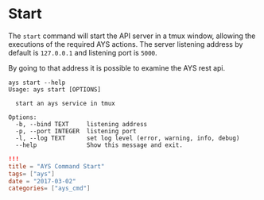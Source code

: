# Start

The `start` command will start the API server in a tmux window, allowing the executions of the required AYS actions. The server listening address by default is `127.0.0.1` and listening port is `5000`.

By going to that address it is possible to examine the AYS rest api.

```shell
ays start --help
Usage: ays start [OPTIONS]

  start an ays service in tmux

Options:
  -b, --bind TEXT     listening address
  -p, --port INTEGER  listening port
  -l, --log TEXT      set log level (error, warning, info, debug)
  --help              Show this message and exit.
```

```toml
!!!
title = "AYS Command Start"
tags= ["ays"]
date = "2017-03-02"
categories= ["ays_cmd"]
```

